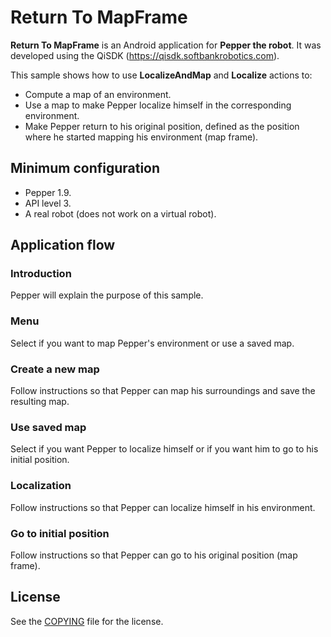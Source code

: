 # Return To MapFrame

**Return To MapFrame** is an Android application for **Pepper the robot**. It was developed using the QiSDK (https://qisdk.softbankrobotics.com).

This sample shows how to use **LocalizeAndMap** and **Localize**
actions to:

* Compute a map of an environment.
* Use a map to make Pepper localize himself in the corresponding
environment.
* Make Pepper return to his original position, defined as the position
  where he started mapping his environment (map frame).

## Minimum configuration

* Pepper 1.9.
* API level 3.
* A real robot (does not work on a virtual robot).

## Application flow

### Introduction

Pepper will explain the purpose of this sample.

### Menu

Select if you want to map Pepper's environment or use a saved map.

### Create a new map

Follow instructions so that Pepper can map his surroundings and save
the resulting map.

### Use saved map

Select if you want Pepper to localize himself or if you want him to go
to his initial position.

### Localization

Follow instructions so that Pepper can localize himself in his
environment.

### Go to initial position

Follow instructions so that Pepper can go to his original position
(map frame).

## License

See the [COPYING](COPYING.md) file for the license.
